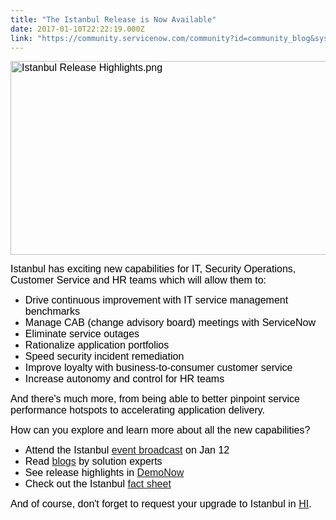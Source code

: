 ```yaml
---
title: "The Istanbul Release is Now Available"
date: 2017-01-10T22:22:19.000Z
link: "https://community.servicenow.com/community?id=community_blog&sys_id=62fd662ddbd0dbc01dcaf3231f9619e9"
---
```

<p><span style="font-size: 12pt; font-family: Arial; color: black;"><img   alt="Istanbul Release Highlights.png" class="image-1 jive-image" src="56ef53f5dbdc53049c9ffb651f961971.iix" style="width: 620px; height: 310px;"/></span></p><p></p><p><span style="font-size: 12pt; font-family: Arial; color: black;">Istanbul has exciting new capabilities for IT, Security Operations, Customer Service and HR teams which will allow them to:</span></p><p></p><ul style="list-style-type: disc;"><li><span style="font-size: 12pt; font-family: Arial; color: black;">Drive continuous improvement with IT service management benchmarks</span></li><li><span style="font-size: 12pt; font-family: Arial; color: black;">Manage CAB (change advisory board) meetings with ServiceNow</span></li><li><span style="font-size: 12pt; font-family: Arial; color: black;">Eliminate service outages</span></li><li><span style="font-size: 12pt; font-family: Arial; color: black;">Rationalize application portfolios</span></li><li><span style="font-size: 12pt; font-family: Arial; color: black;">Speed security incident remediation</span></li><li><span style="font-size: 12pt; font-family: Arial; color: black;">Improve loyalty with business-to-consumer customer service</span></li><li><span style="font-size: 12pt; font-family: Arial; color: black;">Increase autonomy and control for HR teams</span></li></ul><p></p><p><span style="font-size: 12pt; font-family: Arial; color: black;">And there's much more, from being able to better pinpoint service performance hotspots to accelerating application delivery.   </span></p><p></p><p><span style="font-size: 12pt; font-family: Arial; color: black;">How can you explore and learn more about all the new capabilities? </span></p><p></p><ul style="list-style-type: disc;"><li><span style="font-size: 12pt; font-family: Arial; color: black;">Attend the Istanbul <a title="t.ly/2ijGv3i" href="http://bit.ly/2ijGv3i">event broadcast</a> on Jan 12 </span></li><li><span style="font-size: 12pt; font-family: Arial; color: black;">Read <a title="" _jive_internal="true" href="/community?id=community_blog&sys_id=ea1d62e5dbd0dbc01dcaf3231f96193d">blogs</a> by solution experts</span></li><li><span style="font-size: 12pt; font-family: Arial; color: black;">See release highlights in <a title="t.ly/2if1Lde" href="http://bit.ly/2if1Lde">DemoNow</a></span></li><li><span style="font-size: 12pt; font-family: Arial; color: black;">Check out the Istanbul <a title="" _jive_internal="true" href="/community?id=community_article&sys_id=658ce6e1dbd0dbc01dcaf3231f961933">fact sheet</a></span></li></ul><p></p><p><span style="font-size: 12pt; font-family: Arial; color: black;">And of course, don't forget to request your upgrade to Istanbul in <a title="i.service-now.com/hi_login.do?uri=upgrade_dashboard.do?" href="https://hi.service-now.com/hi_login.do?uri=upgrade_dashboard.do?">HI</a>.</span></p>